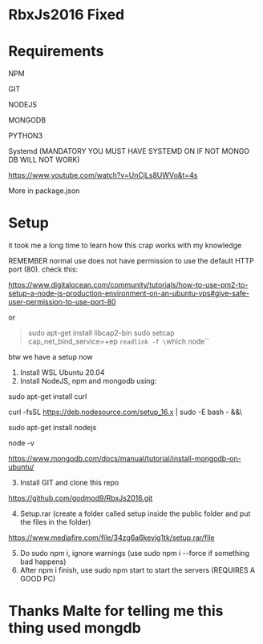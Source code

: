 # RbxJs2016 Fixed

# Requirements

NPM

GIT

NODEJS

MONGODB

PYTHON3

Systemd (MANDATORY YOU MUST HAVE SYSTEMD ON IF NOT MONGO DB WILL NOT WORK)

https://www.youtube.com/watch?v=UnCjLs8UWVo&t=4s

More in package.json

# Setup

it took me a long time to learn how this crap works with my knowledge

REMEMBER normal use does not have permission to use the default HTTP port (80). check this:

https://www.digitalocean.com/community/tutorials/how-to-use-pm2-to-setup-a-node-js-production-environment-on-an-ubuntu-vps#give-safe-user-permission-to-use-port-80

or

> sudo apt-get install libcap2-bin 
> sudo setcap cap_net_bind_service=+ep `readlink -f \`which node\`` 

btw we have a setup now

1. Install WSL Ubuntu 20.04
2. Install NodeJS, npm and mongodb using:

sudo apt-get install curl

curl -fsSL https://deb.nodesource.com/setup_16.x | sudo -E bash - &&\

sudo apt-get install nodejs

node -v 

https://www.mongodb.com/docs/manual/tutorial/install-mongodb-on-ubuntu/

3. Install GIT and clone this repo

https://github.com/godmod9/RbxJs2016.git

4. Setup.rar (create a folder called setup inside the public folder and put the files in the folder)

https://www.mediafire.com/file/34zg6a6kevig1tk/setup.rar/file

5. Do sudo npm i, ignore warnings (use sudo npm i --force if something bad happens)
6. After npm i finish, use sudo npm start to start the servers (REQUIRES A GOOD PC)

# Thanks Malte for telling me this thing used mongdb




